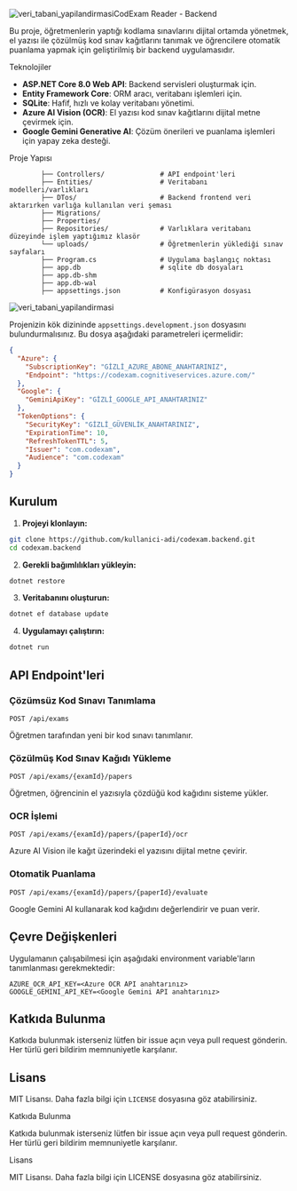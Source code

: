 ![veri_tabani_yapilandirmasi](https://github.com/user-attachments/assets/e9e74505-ffd0-4b0d-b25b-694e793bfab7)CodExam Reader - Backend

Bu proje, öğretmenlerin yaptığı kodlama sınavlarını dijital ortamda yönetmek, el yazısı ile çözülmüş kod sınav kağıtlarını tanımak ve öğrencilere otomatik puanlama yapmak için geliştirilmiş bir backend uygulamasıdır.

Teknolojiler

- **ASP.NET Core 8.0 Web API**: Backend servisleri oluşturmak için.
- **Entity Framework Core**: ORM aracı, veritabanı işlemleri için.
- **SQLite**: Hafif, hızlı ve kolay veritabanı yönetimi.
- **Azure AI Vision (OCR)**: El yazısı kod sınav kağıtlarını dijital metne çevirmek için.
- **Google Gemini Generative AI**: Çözüm önerileri ve puanlama işlemleri için yapay zeka desteği.

Proje Yapısı

```
        ├── Controllers/              # API endpoint'leri
        ├── Entities/                 # Veritabanı modelleri/varlıkları
        ├── DTos/                     # Backend frontend veri aktarırken varlığa kullanılan veri şeması
        ├── Migrations/      
        ├── Properties/    
        ├── Repositories/             # Varlıklara veritabanı düzeyinde işlem yaptığımız klasör
        └── uploads/                  # Öğretmenlerin yüklediği sınav sayfaları
        ├── Program.cs                # Uygulama başlangıç noktası
        ├── app.db                    # sqlite db dosyaları
        ├── app.db-shm
        ├── app.db-wal
        ├── appsettings.json          # Konfigürasyon dosyası
```


![veri_tabani_yapilandirmasi](https://github.com/user-attachments/assets/65e53ba3-38c9-4363-ae29-4dbd6248e882)


Projenizin kök dizininde `appsettings.development.json` dosyasını bulundurmalısınız. Bu dosya aşağıdaki parametreleri içermelidir:

```json
{
  "Azure": {
    "SubscriptionKey": "GİZLİ_AZURE_ABONE_ANAHTARINIZ",
    "Endpoint": "https://codexam.cognitiveservices.azure.com/"
  },
  "Google": {
    "GeminiApiKey": "GİZLİ_GOOGLE_API_ANAHTARINIZ"
  },
  "TokenOptions": {
    "SecurityKey": "GİZLİ_GÜVENLİK_ANAHTARINIZ",
    "ExpirationTime": 10,
    "RefreshTokenTTL": 5,
    "Issuer": "com.codexam",
    "Audience": "com.codexam"
  }
}
```

## Kurulum

1. **Projeyi klonlayın:**
```bash
git clone https://github.com/kullanici-adi/codexam.backend.git
cd codexam.backend
```

2. **Gerekli bağımlılıkları yükleyin:**
```bash
dotnet restore
```

3. **Veritabanını oluşturun:**
```bash
dotnet ef database update
```

4. **Uygulamayı çalıştırın:**
```bash
dotnet run
```

## API Endpoint'leri

### Çözümsüz Kod Sınavı Tanımlama
```
POST /api/exams
```
Öğretmen tarafından yeni bir kod sınavı tanımlanır.

### Çözülmüş Kod Sınav Kağıdı Yükleme
```
POST /api/exams/{examId}/papers
```
Öğretmen, öğrencinin el yazısıyla çözdüğü kod kağıdını sisteme yükler.

### OCR İşlemi
```
POST /api/exams/{examId}/papers/{paperId}/ocr
```
Azure AI Vision ile kağıt üzerindeki el yazısını dijital metne çevirir.

### Otomatik Puanlama
```
POST /api/exams/{examId}/papers/{paperId}/evaluate
```
Google Gemini AI kullanarak kod kağıdını değerlendirir ve puan verir.

## Çevre Değişkenleri

Uygulamanın çalışabilmesi için aşağıdaki environment variable'ların tanımlanması gerekmektedir:

```
AZURE_OCR_API_KEY=<Azure OCR API anahtarınız>
GOOGLE_GEMINI_API_KEY=<Google Gemini API anahtarınız>
```

## Katkıda Bulunma

Katkıda bulunmak isterseniz lütfen bir issue açın veya pull request gönderin. Her türlü geri bildirim memnuniyetle karşılanır.

## Lisans

MIT Lisansı. Daha fazla bilgi için `LICENSE` dosyasına göz atabilirsiniz.



Katkıda Bulunma

Katkıda bulunmak isterseniz lütfen bir issue açın veya pull request gönderin. Her türlü geri bildirim memnuniyetle karşılanır.

Lisans

MIT Lisansı. Daha fazla bilgi için LICENSE dosyasına göz atabilirsiniz.
